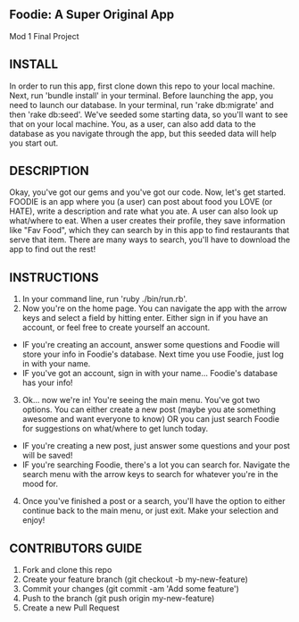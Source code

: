 ## Foodie: A Super Original App
Mod 1 Final Project

## INSTALL
In order to run this app, first clone down this repo to your local machine. Next, run 'bundle install' in your terminal. Before launching the app, you need to launch our database. In your terminal, run 'rake db:migrate' and then 'rake db:seed'. We've seeded some starting data, so you'll want to see that on your local machine. You, as a user, can also add data to the database as you navigate through the app, but this seeded data will help you start out.

## DESCRIPTION
Okay, you've got our gems and you've got our code. Now, let's get started. FOODIE is an app where you (a user) can post about food you LOVE (or HATE), write a description and rate what you ate. A user can also look up what/where to eat. When a user creates their profile, they save information like "Fav Food", which they can search by in this app to find restaurants that serve that item. There are many ways to search, you'll have to download the app to find out the rest!

## INSTRUCTIONS
1. In your command line, run 'ruby ./bin/run.rb'.
2. Now you're on the home page. You can navigate the app with the arrow keys and select a field by hitting enter. Either sign in if you have an account, or feel free to create yourself an account.
  - IF you're creating an account, answer some questions and Foodie will store your info in Foodie's database. Next time you use Foodie, just log in with your name.
  - IF you've got an account, sign in with your name... Foodie's database has your info!
3. Ok... now we're in! You're seeing the main menu. You've got two options. You can either create a new post (maybe you ate something awesome and want everyone to know) OR you can just search Foodie for suggestions on what/where to get lunch today.
  - IF you're creating a new post, just answer some questions and your post will be saved!
  - IF you're searching Foodie, there's a lot you can search for. Navigate the search menu with the arrow keys to search for whatever you're in the mood for.
4. Once you've finished a post or a search, you'll have the option to either continue back to the main menu, or just exit. Make your selection and enjoy!

## CONTRIBUTORS GUIDE
1. Fork and clone this repo
2. Create your feature branch (git checkout -b my-new-feature)
3. Commit your changes (git commit -am 'Add some feature')
4. Push to the branch (git push origin my-new-feature)
5. Create a new Pull Request
